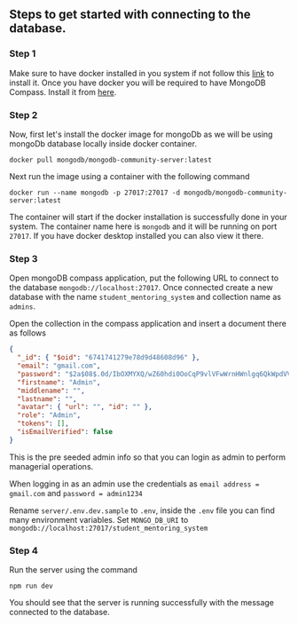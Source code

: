 ## Steps to get started with connecting to the database.

### Step 1

Make sure to have docker installed in you system if not follow this [link](https://www.docker.com/) to install it. Once you have docker you will be required to have MongoDB Compass. Install it from [here](https://www.mongodb.com/products/tools/compass).

### Step 2

Now, first let's install the docker image for mongoDb as we will be using mongoDb database locally inside docker container.

```
docker pull mongodb/mongodb-community-server:latest
```

Next run the image using a container with the following command

```
docker run --name mongodb -p 27017:27017 -d mongodb/mongodb-community-server:latest
```

The container will start if the docker installation is successfully done in your system. The container name here is `mongodb` and it will be running on port `27017`. If you have docker desktop installed you can also view it there.

### Step 3

Open mongoDB compass application, put the following URL to connect to the database `mongodb://localhost:27017`. Once connected create a new database with the name `student_mentoring_system` and collection name as `admins`.

Open the collection in the compass application and insert a document there as follows

```json
{
  "_id": { "$oid": "6741741279e78d9d48608d96" },
  "email": "gmail.com",
  "password": "$2a$08$.0d/IbOXMYXQ/wZ60hdi0OoCqP9vlVFwWrnHWnlgq6QkWpdVVoYhm",
  "firstname": "Admin",
  "middlename": "",
  "lastname": "",
  "avatar": { "url": "", "id": "" },
  "role": "Admin",
  "tokens": [],
  "isEmailVerified": false
}
```

This is the pre seeded admin info so that you can login as admin to perform managerial operations.

When logging in as an admin use the credentials as `email address = gmail.com` and `password = admin1234`

Rename `server/.env.dev.sample` to `.env`, inside the `.env` file you can find many environment variables. Set `MONGO_DB_URI` to `mongodb://localhost:27017/student_mentoring_system`

### Step 4

Run the server using the command

```
npm run dev
```

You should see that the server is running successfully with the message connected to the database.
